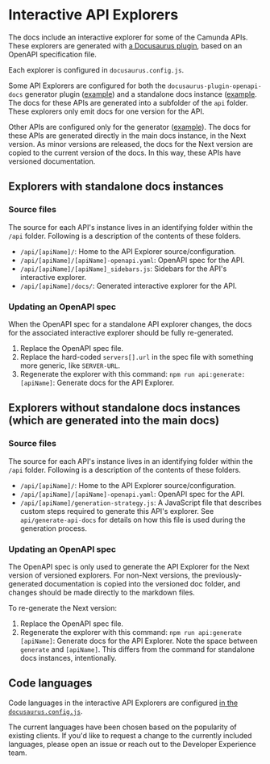 # Interactive API Explorers

The docs include an interactive explorer for some of the Camunda APIs. These explorers are generated with [a Docusaurus plugin](https://github.com/PaloAltoNetworks/docusaurus-openapi-docs/), based on an OpenAPI specification file.

Each explorer is configured in `docusaurus.config.js`.

Some API Explorers are configured for both the `docusaurus-plugin-openapi-docs` generator plugin ([example](https://github.com/camunda/camunda-docs/blob/511cf0c26b93bb3076834d87a216609bd8f28548/docusaurus.config.js#L87-L101)) and a standalone docs instance ([example](https://github.com/camunda/camunda-docs/blob/511cf0c26b93bb3076834d87a216609bd8f28548/docusaurus.config.js#L68-L84). The docs for these APIs are generated into a subfolder of the `api` folder. These explorers only emit docs for one version for the API.

Other APIs are configured only for the generator ([example](https://github.com/camunda/camunda-docs/blob/f71d68e0fa6681d334e4fd1bf86a077f456f35f0/docusaurus.config.js#L151-L169)). The docs for these APIs are generated directly in the main docs instance, in the Next version. As minor versions are released, the docs for the Next version are copied to the current version of the docs. In this way, these APIs have versioned documentation.

## Explorers with standalone docs instances

### Source files

The source for each API's instance lives in an identifying folder within the `/api` folder. Following is a description of the contents of these folders.

- `/api/[apiName]/`: Home to the API Explorer source/configuration.
- `/api/[apiName]/[apiName]-openapi.yaml`: OpenAPI spec for the API.
- `/api/[apiName]/[apiName]_sidebars.js`: Sidebars for the API's interactive explorer.
- `/api/[apiName]/docs/`: Generated interactive explorer for the API.

### Updating an OpenAPI spec

When the OpenAPI spec for a standalone API explorer changes, the docs for the associated interactive explorer should be fully re-generated.

1. Replace the OpenAPI spec file.
2. Replace the hard-coded `servers[].url` in the spec file with something more generic, like `SERVER-URL`.
3. Regenerate the explorer with this command:
   `npm run api:generate:[apiName]`: Generate docs for the API Explorer.

## Explorers without standalone docs instances (which are generated into the main docs)

### Source files

The source for each API's instance lives in an identifying folder within the `/api` folder. Following is a description of the contents of these folders.

- `/api/[apiName]/`: Home to the API Explorer source/configuration.
- `/api/[apiName]/[apiName]-openapi.yaml`: OpenAPI spec for the API.
- `/api/[apiName]/generation-strategy.js`: A JavaScript file that describes custom steps required to generate this API's explorer.
  See `api/generate-api-docs` for details on how this file is used during the generation process.

### Updating an OpenAPI spec

The OpenAPI spec is only used to generate the API Explorer for the Next version of versioned explorers. For non-Next versions, the previously-generated documentation is copied into the versioned doc folder, and changes should be made directly to the markdown files.

To re-generate the Next version:

1. Replace the OpenAPI spec file.
2. Regenerate the explorer with this command:
   `npm run api:generate [apiName]`: Generate docs for the API Explorer.
   Note the space between `generate` and `[apiName]`. This differs from the command for standalone docs instances, intentionally.

## Code languages

Code languages in the interactive API Explorers are configured [in the `docusaurus.config.js`](https://github.com/camunda/camunda-docs/blob/511cf0c26b93bb3076834d87a216609bd8f28548/docusaurus.config.js#L274).

The current languages have been chosen based on the popularity of existing clients. If you'd like to request a change to the currently included languages, please open an issue or reach out to the Developer Experience team.
